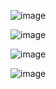 ![image](https://user-images.githubusercontent.com/68145571/192548205-fada9be3-c33e-45ec-a425-903881eb88c0.png)

![image](https://user-images.githubusercontent.com/68145571/192548284-88343027-e495-40a8-a360-c99d5f7db17c.png)

![image](https://user-images.githubusercontent.com/68145571/192741608-9548279c-585c-4811-b5f4-413c8bd130f6.png)


![image](https://user-images.githubusercontent.com/68145571/192963748-c64d27f7-d28a-44bf-93ff-287bd2b22a88.png)
